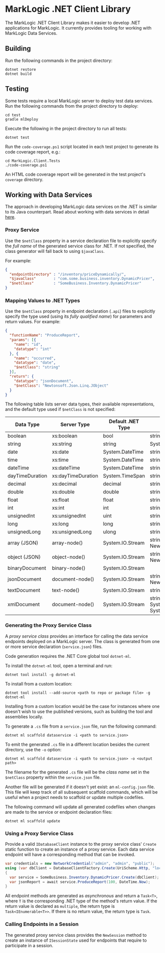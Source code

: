 # MarkLogic .NET Client Library

The MarkLogic .NET Client Library makes it easier to develop .NET applications for MarkLogic.  It currently provides tooling for working with MarkLogic Data Services.

## Building

Run the following commands in the project directory:

```
dotnet restore
dotnet build
```

## Testing

Some tests require a local MarkLogic server to deploy test data services.  Run the following commands from the project directory to deploy:

```
cd test
gradle mlDeploy
```

Execute the following in the project directory to run all tests:

```
dotnet test
```

Run the `code-coverage.ps1` script located in each test project to generate its code coverage report, e.g.:

```
cd MarkLogic.Client.Tests
./code-coverage.ps1
```

An HTML code coverage report will be generated in the test project's `coverage` directory.

## Working with Data Services

The approach in developing MarkLogic data services on the .NET is similar to its Java counterpart.  Read about working with data services in detail [here](https://github.com/marklogic/java-client-api/wiki/Data-Services).

### Proxy Service

Use the `$netClass` property in a service declaration file to explicitly specify the *full name* of the generated service class for .NET.  If not specified, the class generator will fall back to using `$javaClass`.

For example:

```json
{
  "endpointDirectory" : "/inventory/priceDynamically/",
  "$javaClass"        : "com.some.business.inventory.DynamicPricer",
  "$netClass"         : "SomeBusiness.Inventory.DynamicPricer"
}
```

### Mapping Values to .NET Types

Use the `$netClass` property in endpoint declaration (`.api`) files to explicitly specify the type used (using its *fully qualified name*) for parameters and return values.  For example:

```json
{
  "functionName": "ProduceReport",
  "params": [{
    "name": "id",
    "datatype": "int"
  }, {
    "name": "occurred",
    "datatype": "date",
    "$netClass": "string"
  }],
  "return": {
    "datatype": "jsonDocument",
    "$netClass": "Newtonsoft.Json.Linq.JObject"
  }
}
```

The following table lists server data types, their available representations, and the default type used if `$netClass` is not specified:

| Data Type | Server Type | Default .NET Type | Other .NET Type(s) |
|-----------|-------------|-------------------|--------------------|
| boolean | xs:boolean | bool | string |
| string | xs:string | string | System.IO.Stream |
| date | xs:date | System.DateTime | string |
| time | xs:time | System.DateTime | string |
| dateTime | xs:dateTime | System.DateTime | string |
| dayTimeDuration | xs:dayTimeDuration | System.TimeSpan | string |
| decimal | xs:decimal | decimal | string |
| double | xs:double | double | string |
| float | xs:float | float | string |
| int | xs:int | int | string |
| unsignedInt | xs:unsignedInt | uint | string |
| long | xs:long | long | string |
| unsignedLong | xs:unsignedLong | ulong | string |
| array (JSON) | array-node() | System.IO.Stream | string, Newtonsoft.Json.Linq.JArray |
| object (JSON) | object-node() | System.IO.Stream | string, Newtonsoft.Json.Linq.JObject |
| binaryDocument | binary-node() | System.IO.Stream | |
| jsonDocument | document-node() | System.IO.Stream | string, Newtonsoft.Json.Linq.JObject |
| textDocument | text-node() | System.IO.Stream  | string |
| xmlDocument | document-node() | System.IO.Stream  | string, System.Xml.XmlDocument, System.Xml.Linq.XDocument |

### Generating the Proxy Service Class

A *proxy service class* provides an interface for calling the data service endpoints deployed on a MarkLogic server.  The class is generated from one or more service declaration (`service.json`) files.

Code generation requires the .NET Core global tool `dotnet-ml`.

To install the `dotnet-ml` tool, open a terminal and run:

```
dotnet tool install -g dotnet-ml
```

To install from a custom location:

```
dotnet tool install --add-source <path to repo or package file> -g dotnet-ml
```

Installing from a custom location would be the case for instances where one doesn't wish to use the published versions, such as building the tool and assemblies locally.

To generate a `.cs` file from a `service.json` file, run the following command:

```
dotnet ml scaffold dataservice -i <path to service.json>
```

To emit the generated `.cs` file in a different location besides the current directory, use the `-o` option:

```
dotnet ml scaffold dataservice -i <path to service.json> -o <output path>
```

The filename for the generated `.cs` file will be the *class name* set in the `$netClass` property within the `service.json` file.

Another file will be generated if it doesn't yet exist: an `ml-config.json` file.  This file will keep track of all subsequent scaffold commands, which will be useful when a project needs to scaffold or update multiple codefiles.

The following command will update all generated codefiles when changes are made to the service or endpoint declaration files:

```
dotnet ml scaffold update
```

### Using a Proxy Service Class

Provide a valid `IDatabaseClient` instance to the proxy service class' `Create` static function to create an instance of a proxy service.  Each data service endpoint will have a corresponding method that can be invoked.

```csharp
var credentials = new NetworkCredential("admin", "admin", "public");
using (var dbClient = DatabaseClientFactory.Create(UriScheme.Http, "localhost", 9000, credentials, AuthenticationType.Digest))
{
  var service = SomeBusiness.Inventory.DynamicPricer.Create(dbClient);
  var jsonReport = await service.ProduceReport(100, DateTime.Now);
}
```

All endpoint methods are generated as *asynchronous* and return a `Task<T>`, where `T` is the corresponding .NET type of the method's return value.  If the return value is declared as `multiple`, the return type is `Task<IEnumerable<T>>`.  If there is no return value, the return type is `Task`.

### Calling Endpoints in a Session

The generated proxy service class provides the `NewSession` method to create an instance of `ISessionState` used for endpoints that require to participate in a session.